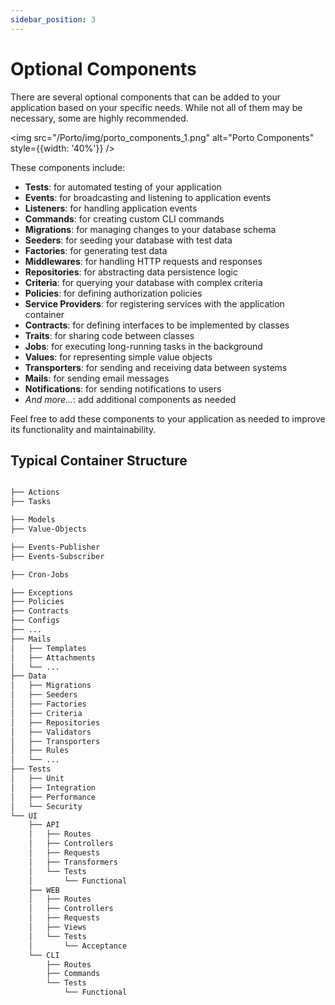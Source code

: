 ```yaml
---
sidebar_position: 3
---
```


# Optional Components

There are several optional components that can be added to your application based on your specific needs. While not all of them may be necessary, some are highly recommended. 

<img src="/Porto/img/porto_components_1.png" alt="Porto Components" style={{width: '40%'}} />


These components include:

- **Tests**: for automated testing of your application
- **Events**: for broadcasting and listening to application events
- **Listeners**: for handling application events
- **Commands**: for creating custom CLI commands
- **Migrations**: for managing changes to your database schema
- **Seeders**: for seeding your database with test data
- **Factories**: for generating test data
- **Middlewares**: for handling HTTP requests and responses
- **Repositories**: for abstracting data persistence logic
- **Criteria**: for querying your database with complex criteria
- **Policies**: for defining authorization policies
- **Service Providers**: for registering services with the application container
- **Contracts**: for defining interfaces to be implemented by classes
- **Traits**: for sharing code between classes
- **Jobs**: for executing long-running tasks in the background
- **Values**: for representing simple value objects
- **Transporters**: for sending and receiving data between systems
- **Mails**: for sending email messages
- **Notifications**: for sending notifications to users
- *And more...*: add additional components as needed

Feel free to add these components to your application as needed to improve its functionality and maintainability. 

## Typical Container Structure

```markdown

├── Actions
├── Tasks

├── Models
├── Value-Objects

├── Events-Publisher
├── Events-Subscriber

├── Cron-Jobs

├── Exceptions
├── Policies
├── Contracts
├── Configs
├── ...
├── Mails
│   ├── Templates
│   ├── Attachments
│   └── ...
├── Data
│   ├── Migrations
│   ├── Seeders
│   ├── Factories
│   ├── Criteria
│   ├── Repositories
│   ├── Validators
│   ├── Transporters
│   ├── Rules
│   └── ...
├── Tests
│   ├── Unit
│   ├── Integration
│   ├── Performance
│   └── Security
└── UI
    ├── API
    │   ├── Routes
    │   ├── Controllers
    │   ├── Requests
    │   ├── Transformers
    │   └── Tests
    │       └── Functional
    ├── WEB
    │   ├── Routes
    │   ├── Controllers
    │   ├── Requests
    │   ├── Views
    │   └── Tests
    │       └── Acceptance
    └── CLI
        ├── Routes
        ├── Commands
        └── Tests
            └── Functional
```
